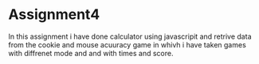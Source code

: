 # Assignment4
 In this assignment i have done  calculator using javascripit  and retrive data from the cookie and  mouse acuuracy game in whivh i have taken games with diffrenet mode  and and with times and score.
